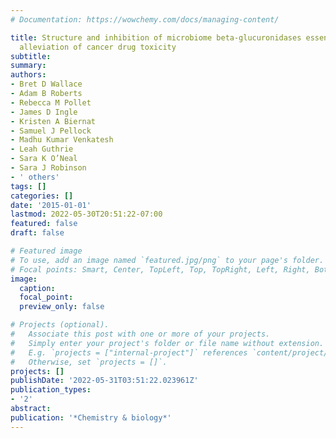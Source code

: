 ```yaml
---
# Documentation: https://wowchemy.com/docs/managing-content/

title: Structure and inhibition of microbiome beta-glucuronidases essential to the
  alleviation of cancer drug toxicity
subtitle: 
summary: 
authors:
- Bret D Wallace
- Adam B Roberts
- Rebecca M Pollet
- James D Ingle
- Kristen A Biernat
- Samuel J Pellock
- Madhu Kumar Venkatesh
- Leah Guthrie
- Sara K O’Neal
- Sara J Robinson
- ' others'
tags: []
categories: []
date: '2015-01-01'
lastmod: 2022-05-30T20:51:22-07:00
featured: false
draft: false

# Featured image
# To use, add an image named `featured.jpg/png` to your page's folder.
# Focal points: Smart, Center, TopLeft, Top, TopRight, Left, Right, BottomLeft, Bottom, BottomRight.
image:
  caption:
  focal_point: 
  preview_only: false

# Projects (optional).
#   Associate this post with one or more of your projects.
#   Simply enter your project's folder or file name without extension.
#   E.g. `projects = ["internal-project"]` references `content/project/deep-learning/index.md`.
#   Otherwise, set `projects = []`.
projects: []
publishDate: '2022-05-31T03:51:22.023961Z'
publication_types:
- '2'
abstract: 
publication: '*Chemistry & biology*'
---
```

